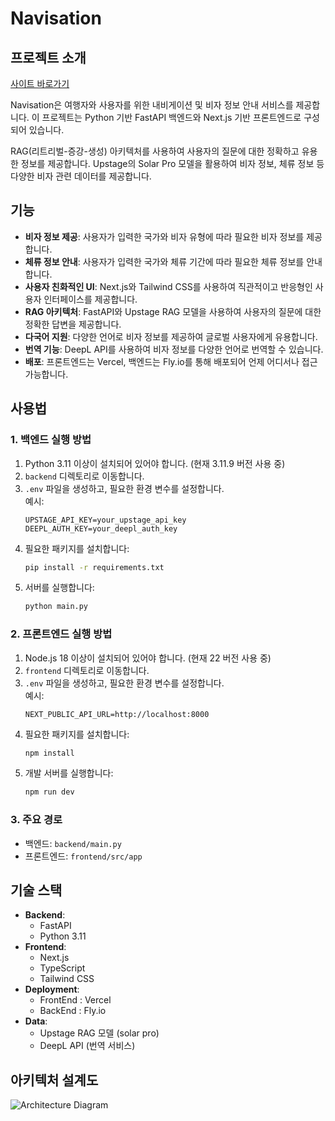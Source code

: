 # Navisation

## 프로젝트 소개

[사이트 바로가기](https://navisation.vercel.app/)

Navisation은 여행자와 사용자를 위한 내비게이션 및 비자 정보 안내 서비스를 제공합니다. 
이 프로젝트는 Python 기반 FastAPI 백엔드와 Next.js 기반 프론트엔드로 구성되어 있습니다.

RAG(리트리벌-증강-생성) 아키텍처를 사용하여 사용자의 질문에 대한 정확하고 유용한 정보를 제공합니다.
Upstage의 Solar Pro 모델을 활용하여 비자 정보, 체류 정보 등 다양한 비자 관련 데이터를 제공합니다.

## 기능
- **비자 정보 제공**: 사용자가 입력한 국가와 비자 유형에 따라 필요한 비자 정보를 제공합니다.
- **체류 정보 안내**: 사용자가 입력한 국가와 체류 기간에 따라 필요한 체류 정보를 안내합니다.
- **사용자 친화적인 UI**: Next.js와 Tailwind CSS를 사용하여 직관적이고 반응형인 사용자 인터페이스를 제공합니다.
- **RAG 아키텍처**: FastAPI와 Upstage RAG 모델을 사용하여 사용자의 질문에 대한 정확한 답변을 제공합니다.
- **다국어 지원**: 다양한 언어로 비자 정보를 제공하여 글로벌 사용자에게 유용합니다.
- **번역 기능**: DeepL API를 사용하여 비자 정보를 다양한 언어로 번역할 수 있습니다.
- **배포**: 프론트엔드는 Vercel, 백엔드는 Fly.io를 통해 배포되어 언제 어디서나 접근 가능합니다.

## 사용법

### 1. 백엔드 실행 방법

1. Python 3.11 이상이 설치되어 있어야 합니다. (현재 3.11.9 버전 사용 중)
2. `backend` 디렉토리로 이동합니다.
3. `.env` 파일을 생성하고, 필요한 환경 변수를 설정합니다.  
   예시:
   ```env
   UPSTAGE_API_KEY=your_upstage_api_key
   DEEPL_AUTH_KEY=your_deepl_auth_key
   ```
4. 필요한 패키지를 설치합니다:
   ```bash
   pip install -r requirements.txt
   ```
5. 서버를 실행합니다:
   ```bash
   python main.py
   ```

### 2. 프론트엔드 실행 방법

1. Node.js 18 이상이 설치되어 있어야 합니다. (현재 22 버전 사용 중)
2. `frontend` 디렉토리로 이동합니다.
3. `.env` 파일을 생성하고, 필요한 환경 변수를 설정합니다.  
   예시:
   ```env
   NEXT_PUBLIC_API_URL=http://localhost:8000
   ```
4. 필요한 패키지를 설치합니다:
   ```bash
   npm install
   ```
5. 개발 서버를 실행합니다:
   ```bash
   npm run dev
   ```

### 3. 주요 경로
- 백엔드: `backend/main.py`
- 프론트엔드: `frontend/src/app`

## 기술 스택
- **Backend**: 
  - FastAPI
  - Python 3.11
- **Frontend**:
  - Next.js
  - TypeScript
  - Tailwind CSS
- **Deployment**:
  - FrontEnd : Vercel
  - BackEnd : Fly.io
- **Data**:
  - Upstage RAG 모델 (solar pro)
  - DeepL API (번역 서비스)

## 아키텍처 설계도
![Architecture Diagram](assets/architecture.png)
